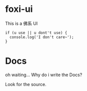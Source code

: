 # foxi-ui
This is a 佛系 UI

```
if (u use || u dont't use) {
  console.log('I don't care~');
}
```

# Docs
oh waiting...
Why do i write the Docs?

Look for the source.

